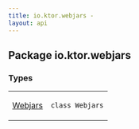 ```yaml
---
title: io.ktor.webjars - 
layout: api
---
```




## Package io.ktor.webjars

### Types

<table class="api-docs-table">
<tbody>
<tr>
<td markdown="1">

<a href="-webjars/index.html">Webjars</a>


</td>
<td markdown="1">
<div class="signature"><code><span class="keyword">class </span><span class="identifier">Webjars</span></code></div>

</td>
</tr>
</tbody>
</table>
